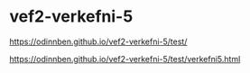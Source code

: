 # vef2-verkefni-5

<https://odinnben.github.io/vef2-verkefni-5/test/>

<https://odinnben.github.io/vef2-verkefni-5/test/verkefni5.html>